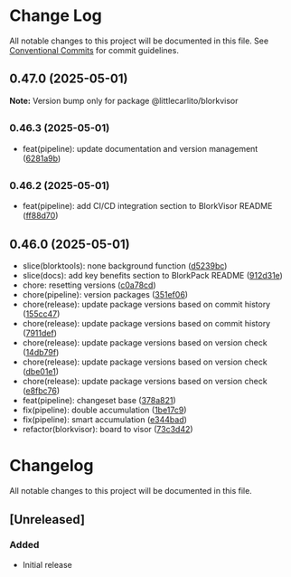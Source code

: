 # Change Log

All notable changes to this project will be documented in this file.
See [Conventional Commits](https://conventionalcommits.org) for commit guidelines.

## 0.47.0 (2025-05-01)

**Note:** Version bump only for package @littlecarlito/blorkvisor

## <small>0.46.3 (2025-05-01)</small>

- feat(pipeline): update documentation and version management ([6281a9b](https://github.com/littlecarlito/threejs_site/commit/6281a9b))

## <small>0.46.2 (2025-05-01)</small>

- feat(pipeline): add CI/CD integration section to BlorkVisor README ([ff88d70](https://github.com/littlecarlito/threejs_site/commit/ff88d70))

## 0.46.0 (2025-05-01)

- slice(blorktools): none background function ([d5239bc](https://github.com/littlecarlito/threejs_site/commit/d5239bc))
- slice(docs): add key benefits section to BlorkPack README ([912d31e](https://github.com/littlecarlito/threejs_site/commit/912d31e))
- chore: resetting versions ([c0a78cd](https://github.com/littlecarlito/threejs_site/commit/c0a78cd))
- chore(pipeline): version packages ([351ef06](https://github.com/littlecarlito/threejs_site/commit/351ef06))
- chore(release): update package versions based on commit history ([155cc47](https://github.com/littlecarlito/threejs_site/commit/155cc47))
- chore(release): update package versions based on commit history ([7911def](https://github.com/littlecarlito/threejs_site/commit/7911def))
- chore(release): update package versions based on version check ([14db79f](https://github.com/littlecarlito/threejs_site/commit/14db79f))
- chore(release): update package versions based on version check ([dbe01e1](https://github.com/littlecarlito/threejs_site/commit/dbe01e1))
- chore(release): update package versions based on version check ([e8fbc76](https://github.com/littlecarlito/threejs_site/commit/e8fbc76))
- feat(pipeline): changeset base ([378a821](https://github.com/littlecarlito/threejs_site/commit/378a821))
- fix(pipeline): double accumulation ([1be17c9](https://github.com/littlecarlito/threejs_site/commit/1be17c9))
- fix(pipeline): smart accumulation ([e344bad](https://github.com/littlecarlito/threejs_site/commit/e344bad))
- refactor(blorkvisor): board to visor ([73c3d42](https://github.com/littlecarlito/threejs_site/commit/73c3d42))

# Changelog

All notable changes to this project will be documented in this file.

## [Unreleased]

### Added

- Initial release
